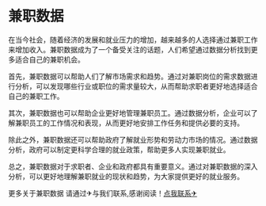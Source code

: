 # 兼职数据

在当今社会，随着经济的发展和就业压力的增加，越来越多的人选择通过兼职工作来增加收入。兼职数据成为了一个备受关注的话题，人们希望通过数据分析找到更多适合自己的兼职机会。

首先，兼职数据可以帮助人们了解市场需求和趋势。通过对兼职岗位的需求数据进行分析，可以发现哪些行业或职位的需求量较大，从而帮助求职者更好地选择适合自己的兼职工作。

其次，兼职数据也可以帮助企业更好地管理兼职员工。通过数据分析，企业可以了解兼职员工的工作情况和表现，从而更好地安排工作任务和提供必要的支持。

除此之外，兼职数据还可以帮助政府了解就业形势和劳动力市场的情况。通过数据分析，政府可以制定更科学合理的就业政策，帮助更多人实现兼职就业。

总之，兼职数据对于求职者、企业和政府都具有重要意义。通过对兼职数据的深入分析，可以更好地理解兼职就业的现状和趋势，为大家提供更好的就业服务。

更多关于兼职数据 请通过✈与我们联系,感谢阅读！[点我联系✈](https://u.G208.com)